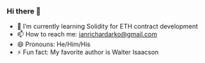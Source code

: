 ### Hi there 👋
- 🌱 I’m currently learning Solidity for ETH contract development
- 📫 How to reach me: ianrichardarko@gmail.com
- 😄 Pronouns: He/Him/His
- ⚡ Fun fact: My favorite author is Walter Isaacson

<!--
**IanArko/ianarko** is a ✨ _special_ ✨ repository because its `README.md` (this file) appears on your GitHub profile.

Here are some ideas to get you started:

- 🔭 I’m currently working on ...
- 🌱 I’m currently learning ...
- 👯 I’m looking to collaborate on ...
- 🤔 I’m looking for help with ...
- 💬 Ask me about ...
- 📫 How to reach me: ...
- 😄 Pronouns: ...
- ⚡ Fun fact: ...
-->
